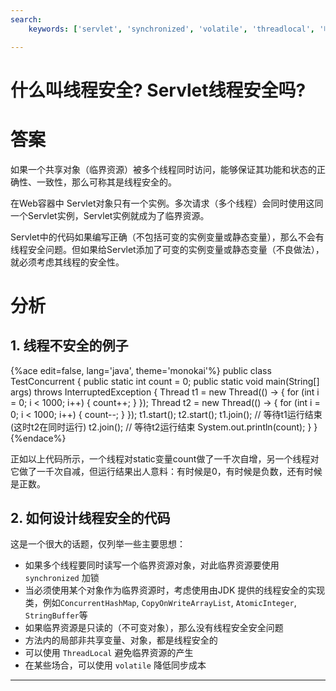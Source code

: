 ```yaml
---
search:
    keywords: ['servlet', 'synchronized', 'volatile', 'threadlocal', '临界资源', '不可变', 'thread', '线程安全']

---
```



# 什么叫线程安全? Servlet线程安全吗?

# 答案

如果一个共享对象（临界资源）被多个线程同时访问，能够保证其功能和状态的正确性、一致性，那么可称其是线程安全的。

在Web容器中 Servlet对象只有一个实例。多次请求（多个线程）会同时使用这同一个Servlet实例，Servlet实例就成为了临界资源。

Servlet中的代码如果编写正确（不包括可变的实例变量或静态变量），那么不会有线程安全问题。但如果给Servlet添加了可变的实例变量或静态变量（不良做法），就必须考虑其线程的安全性。

# 分析 
## 1. 线程不安全的例子

{%ace edit=false, lang='java', theme='monokai'%}
public class TestConcurrent {
  public static int count = 0;
  public static void main(String[] args) throws InterruptedException {
    Thread t1 = new Thread(() -> {
      for (int i = 0; i < 1000; i++) {
        count++;
      }
    });
    Thread t2 = new Thread(() -> {
      for (int i = 0; i < 1000; i++) {
        count--;
      }
    });
    t1.start();
    t2.start();
    t1.join(); // 等待t1运行结束(这时t2在同时运行)
    t2.join(); // 等待t2运行结束
    System.out.println(count);
  }
}
{%endace%}

正如以上代码所示，一个线程对static变量count做了一千次自增，另一个线程对它做了一千次自减，但运行结果出人意料：有时候是0，有时候是负数，还有时候是正数。

## 2. 如何设计线程安全的代码
这是一个很大的话题，仅列举一些主要思想：

* 如果多个线程要同时读写一个临界资源对象，对此临界资源要使用 `synchronized` 加锁
* 当必须使用某个对象作为临界资源时，考虑使用由JDK 提供的线程安全的实现类，例如`ConcurrentHashMap`, `CopyOnWriteArrayList`, `AtomicInteger`, `StringBuffer`等
* 如果临界资源是只读的（不可变对象），那么没有线程安全安全问题
* 方法内的局部非共享变量、对象，都是线程安全的
* 可以使用 `ThreadLocal` 避免临界资源的产生
* 在某些场合，可以使用 `volatile` 降低同步成本

---
